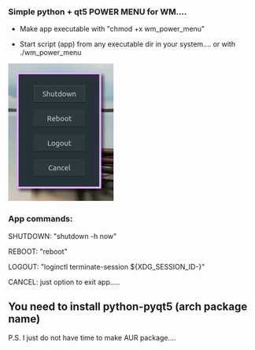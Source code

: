 ### Simple python + qt5 POWER MENU for WM....


- Make app executable with "chmod +x wm_power_menu"

- Start script (app) from any executable dir in your system.... or with ./wm_power_menu


![wm_power_menu](https://raw.githubusercontent.com/Pyntux/wm_power_menu/main/wm_power_menu.png)



### App commands:

SHUTDOWN: "shutdown -h now"

REBOOT:   "reboot"

LOGOUT:   "loginctl terminate-session ${XDG_SESSION_ID-}"

CANCEL: just option to exit app.....


## You need to install python-pyqt5 (arch package name)

P.S. I just do not have time to make AUR package....
